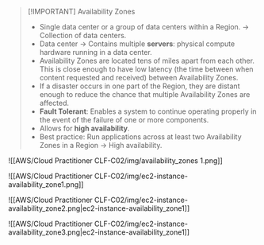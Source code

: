 
> [!IMPORTANT] Availability Zones
> - Single data center or a group of data centers within a Region. -> Collection of data centers.
> - Data center -> Contains multiple **servers**: physical compute hardware running in a data center.
> - Availability Zones are located tens of miles apart from each other. This is close enough to have low latency (the time between when content requested and received) between Availability Zones. 
> - If a disaster occurs in one part of the Region, they are distant enough to reduce the chance that multiple Availability Zones are affected.
> - **Fault Tolerant**: Enables a system to continue operating properly in the event of the failure of one or more components.
> - Allows for **high availability**.
> - Best practice: Run applications across at least two Availability Zones in a Region -> High availability.


![[AWS/Cloud Practitioner CLF-C02/img/availability_zones 1.png]]


![[AWS/Cloud Practitioner CLF-C02/img/ec2-instance-availability_zone1.png]]

![[AWS/Cloud Practitioner CLF-C02/img/ec2-instance-availability_zone2.png|ec2-instance-availability_zone1]]

![[AWS/Cloud Practitioner CLF-C02/img/ec2-instance-availability_zone3.png|ec2-instance-availability_zone1]]